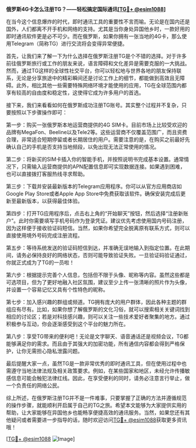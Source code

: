 **俄罗斯4G卡怎么注册TG？——轻松搞定国际通讯[[TG💪+ @esim1088](https://t.me/s/esim1088)]**

在当今这个信息爆炸的时代，即时通讯工具的重要性不言而喻。无论是在国内还是国外，人们都离不开手机和网络的支持。尤其是当你身处异国他乡时，一款好用的即时通讯软件更是必不可少。而在俄罗斯，如果你拥有一张当地的4G卡，那么使用Telegram（简称TG）进行交流将会变得异常便捷。

首先，让我们来了解一下为什么选择在俄罗斯注册TG是个不错的选择。对于许多前往俄罗斯旅行或工作的朋友来说，语言障碍和文化差异是需要克服的一大挑战。然而，通过TG这样的全球性社交平台，你可以轻松地与世界各地的朋友保持联系，无论是分享旅途中的精彩瞬间还是讨论工作上的细节，都能做到高效且无障碍。此外，相比其他一些需要特殊网络环境才能使用的应用，TG在全球范围内都享有较高的自由度和稳定性，这使得它成为许多用户的首选。

接下来，我们来看看如何在俄罗斯成功注册TG账号。其实整个过程并不复杂，只要按照以下步骤操作即可：

第一步：购买一张俄罗斯本地运营商提供的4G SIM卡。目前市场上比较受欢迎的品牌有MegaFon、Beeline以及Tele2等。这些运营商不仅覆盖范围广，而且资费合理，非常适合短期停留或者长期居住的用户。需要注意的是，在购买之前最好先确认自己的手机是否支持当地频段，以免出现无法正常使用的情况。

第二步：将新买的SIM卡插入你的智能手机，并按照说明书完成基本设置。通常情况下，只需输入运营商提供的APN配置信息即可实现数据连接。如果遇到困难，也可以直接拨打客服热线寻求帮助。

第三步：下载并安装最新版本的Telegram应用程序。你可以从官方应用商店如Google Play Store或者Apple App Store中免费获取该软件。确保安装完成后更新至最新版本，以获得最佳体验。

第四步：打开TG应用程序后，点击右上角的“开始聊天”按钮，然后选择“注册新账户”。此时你需要填写手机号码作为登录凭证。建议优先考虑使用国内号码注册，因为这样便于接收验证码短信。当然，如果你希望完全脱离原有联系方式，则可以直接使用境外号码完成注册流程。

第五步：等待系统发送的验证码短信到达，并准确无误地输入到指定位置。在此期间，请务必保持良好的网络状态，否则可能导致验证失败。一旦验证码验证通过，你就正式成为了TG的一员啦！

第六步：根据提示完善个人信息，包括但不限于头像、昵称等内容。虽然这些都是可选项目，但为了更好地融入社区氛围，建议至少上传一张清晰的照片作为头像，并设置一个容易记忆又具有个性特色的昵称。

第七步：加入感兴趣的群组或频道。TG拥有庞大的用户群体，因此各种主题的群组应有尽有。比如，如果你想了解俄罗斯的文化习俗，就可以搜索相关关键词找到相应的讨论区；若是对科技感兴趣，则可以关注一些技术爱好者聚集的地方。通过积极参与互动，你会逐渐感受到这个平台的魅力所在。

第八步：享受TG带来的便利吧！无论是文字聊天、语音通话还是视频会议，TG都能够满足你的需求。而且由于其强大的加密功能，所有通信内容都会得到严格保护，让你无需担心隐私泄露问题。

最后提醒大家一点，虽然TG是一款非常优秀的即时通讯工具，但在使用过程中也需遵守当地法律法规及相关政策要求。例如，在某些国家和地区，未经允许传播敏感信息可能会触犯法律红线。因此，在享受便利的同时，请务必注意言行举止，做一个负责任的网络公民。

综上所述，在俄罗斯注册TG并不是一件难事，只要掌握了正确的方法并遵循规范的操作步骤，就能顺利开启属于自己的TG之旅。希望本文能够为大家提供实用的帮助，让大家能够在异国他乡也能畅享便捷高效的通讯服务。当然，如果您还有其他疑问或者需要进一步指导的话，随时欢迎访问[TG💪+ @esim1088](https://t.me/s/esim1088)获取更多资讯哦！

[[TG💪+ @esim1088](https://t.me/s/esim1088) ![Image](https://i.postimg.cc/4NQfJmqS/Snipaste-2025-05-13-00-14-12.png)]